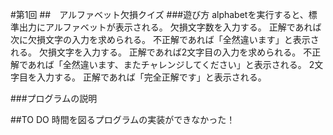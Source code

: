#第1回
##　アルファベット欠損クイズ
###遊び方
alphabetを実行すると、標準出力にアルファベットが表示される。
欠損文字数を入力する。
正解であれば次に欠損文字の入力を求められる。
不正解であれば「全然違います」と表示される。
欠損文字を入力する。
正解であれば2文字目の入力を求められる。
不正解であれば「全然違います、またチャレンジしてください」と表示される。
2文字目を入力する。
正解であれば「完全正解です」と表示される。

###プログラムの説明


##TO DO
時間を図るプログラムの実装ができなかった！
